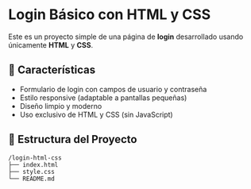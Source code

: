 # Login Básico con HTML y CSS

Este es un proyecto simple de una página de **login** desarrollado usando únicamente **HTML** y **CSS**. 
## 🚀 Características

- Formulario de login con campos de usuario y contraseña
- Estilo responsive (adaptable a pantallas pequeñas)
- Diseño limpio y moderno
- Uso exclusivo de HTML y CSS (sin JavaScript)

## 📁 Estructura del Proyecto
```plaintext
/login-html-css
├── index.html
├── style.css
└── README.md
